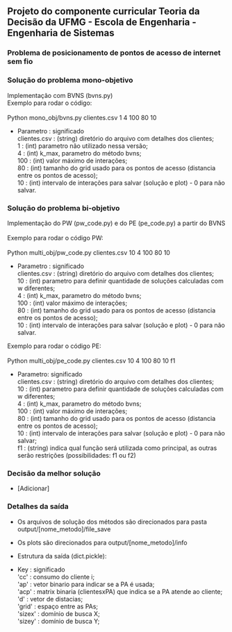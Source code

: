 ## Projeto do componente curricular Teoria da Decisão da UFMG - Escola de Engenharia - Engenharia de Sistemas
### Problema de posicionamento de pontos de acesso de internet sem fio

### Solução do problema mono-objetivo

Implementação com BVNS (bvns.py)\
Exemplo para rodar o código:\
\
Python mono_obj/bvns.py clientes.csv 1 4 100 80 10

- Parametro     : significado\
clientes.csv    : (string) diretório do arquivo com detalhes dos clientes;\
1               : (int) parametro não utilizado nessa versão;\
4               : (int) k_max, parametro do método bvns;\
100             : (int) valor máximo de interações;\
80              : (int) tamanho do grid usado para os pontos de acesso (distancia entre os pontos de acesso);\
10              : (int) intervalo de interações para salvar (solução e plot) - 0 para não salvar.

### Solução do problema bi-objetivo

Implementação do PW (pw_code.py) e do PE (pe_code.py) a partir do BVNS\
\
Exemplo para rodar o código PW:\
\
Python multi_obj/pw_code.py clientes.csv 10 4 100 80 10

- Parametro     : significado\
clientes.csv    : (string) diretório do arquivo com detalhes dos clientes;\
10              : (int) parametro para definir quantidade de soluções calculadas com w diferentes;\
4               : (int) k_max, parametro do método bvns;\
100             : (int) valor máximo de interações;\
80              : (int) tamanho do grid usado para os pontos de acesso (distancia entre os pontos de acesso);\
10              : (int) intervalo de interações para salvar (solução e plot) - 0 para não salvar.


Exemplo para rodar o código PE:\
\
Python multi_obj/pe_code.py clientes.csv 10 4 100 80 10 f1

- Parametro: significado\
clientes.csv    : (string) diretório do arquivo com detalhes dos clientes;\
10              : (int) parametro para definir quantidade de soluções calculadas com w diferentes;\
4               : (int) k_max, parametro do método bvns;\
100             : (int) valor máximo de interações;\
80              : (int) tamanho do grid usado para os pontos de acesso (distancia entre os pontos de acesso);\
10              : (int) intervalo de interações para salvar (solução e plot) - 0 para não salvar;\
f1              : (string) indica qual função será utilizada como principal, as outras serão restrições (possibilidades: f1 ou f2)


### Decisão da melhor solução
 - [Adicionar]

### Detalhes da saída

- Os arquivos de solução dos métodos são direcionados para pasta output/[nome_metodo]/file_save
- Os plots são direcionados para output/[nome_metodo]/info
- Estrutura da saída (dict.pickle):

- Key   : significado\
'cc'    : consumo do cliente i;\
'ap'    : vetor binario para indicar se a PA é usada;\
'acp'   : matrix binaria (clientesxPA) que indica se a PA atende ao cliente;\
'd'     : vetor de distacias;\
'grid'  : espaço entre as PAs;\
'sizex' : domínio de busca X;\
'sizey' : domínio de busca Y;
